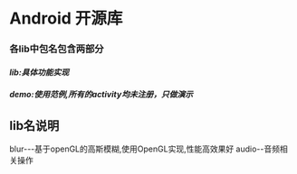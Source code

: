 # Android 开源库  
### 各lib中包名包含两部分  
#### *lib:具体功能实现*  
#### *demo:使用范例,所有的activity均未注册，只做演示*  
## lib名说明  
  blur---基于openGL的高斯模糊,使用OpenGL实现,性能高效果好
  audio--音频相关操作
